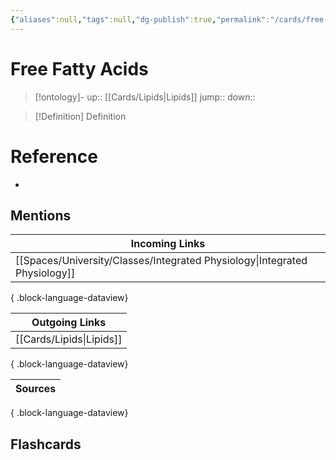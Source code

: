 ```yaml
---
{"aliases":null,"tags":null,"dg-publish":true,"permalink":"/cards/free-fatty-acids/","dgPassFrontmatter":true}
---
```


# Free Fatty Acids

> [!ontology]-
> up:: [[Cards/Lipids\|Lipids]]
> jump:: 
> down:: 

> [!Definition] Definition

# Reference

- 

## Mentions

| Incoming Links                                                                |
| ----------------------------------------------------------------------------- |
| [[Spaces/University/Classes/Integrated Physiology\|Integrated Physiology]] |

{ .block-language-dataview}

| Outgoing Links              |
| --------------------------- |
| [[Cards/Lipids\|Lipids]] |

{ .block-language-dataview}

| Sources |
| ------- |

{ .block-language-dataview}

## Flashcards